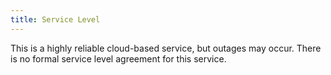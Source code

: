 ```yaml
---
title: Service Level
---
```


This is a highly reliable cloud-based service, but outages may occur.  There is no formal service level agreement for this service.
